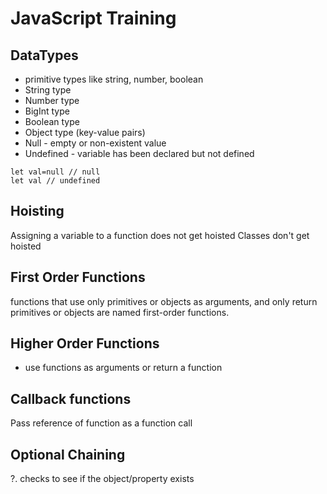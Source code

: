 # JavaScript Training

## DataTypes

- primitive types like string, number, boolean
- String type
- Number type
- BigInt type
- Boolean type
- Object type (key-value pairs)
- Null - empty or non-existent value
- Undefined - variable has been declared but not defined

```
let val=null // null
let val // undefined
```

## Hoisting

Assigning a variable to a function does not get hoisted
Classes don't get hoisted

## First Order Functions

functions that use only primitives or objects as arguments, and only return primitives or objects are named first-order functions.

## Higher Order Functions

- use functions as arguments or return a function

## Callback functions

Pass reference of function as a function call

## Optional Chaining

?. checks to see if the object/property exists
